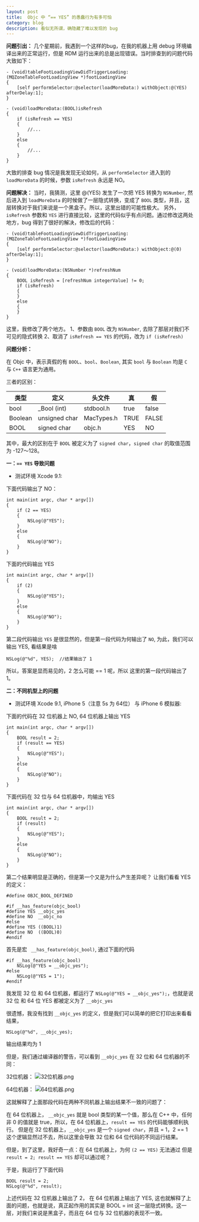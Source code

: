 ```yaml
---
layout: post
title:  Objc 中 “== YES” 的愚蠢行为有多可怕
category: blog
description: 看似无所谓，确隐藏了难以发现的 bug
---
```


**问题引出：**
    几个星期前，我遇到一个这样的bug，在我的机器上用 debug 环境编译出来的正常运行，但是 RDM 运行出来的总是出现错误。当时排查到的问题代码大致如下：

```
- (void)tableFootLoadingViewDidTriggerLoading:(MQZoneTableFootLoadingView *)footLoadingView
{
    [self performSelector:@selector(loadMoreData:) withObject:@(YES) afterDelay:1];
}

- (void)loadMoreData:(BOOL)isRefresh
{
    if (isRefresh == YES)
    {
        //...
    }
    else 
    {
        //...
    }
}

```

大致的排查 bug 情况是我发现无论如何，从 `performSelector` 进入到的 `loadMoreData` 的时候，参数 `isRefresh` 永远是 NO。

**问题解决：**
当时，我猜测，这里 @(YES) 发生了一次把 YES 转换为 `NSNumber`, 然后进入到  `loadMoreData` 的时候做了一层隐式转换，变成了 `BOOL` 类型，并且，这层转换对于我们来说是一个黑盒子。所以，这里出错的可能性极大。
另外， `isRefresh` 参数和 `YES` 进行直接比较，这里的代码似乎有点问题。通过修改这两处地方，bug 得到了很好的解决，修改后的代码：

```
- (void)tableFootLoadingViewDidTriggerLoading:(MQZoneTableFootLoadingView *)footLoadingView
{
    [self performSelector:@selector(loadMoreData:) withObject:@(0) afterDelay:1];
}

- (void)loadMoreData:(NSNumber *)refreshNum
{
    BOOL isRefresh = [refreshNum integerValue] != 0;
    if (isRefresh)
    {
    }
    else 
    {
    }
}

```

这里，我修改了两个地方。
1、参数由 `BOOL` 改为 `NSNumber`, 去除了那层对我们不可见的隐式转换
2、取消了 `isRefresh == YES` 的代码，改为 `if (isRefresh)`

**问题分析：**

 在 Objc 中，表示真假的有 `BOOL`、`bool`、`Boolean`, 其实 `bool` 与 `Boolean` 均是 `C` 与 `C++` 语言更为通用。
 
三者的区别：
 
| 类型 | 定义 |头文件 | 真 | 假 |
| --- | --- | --- | --- | --- |
| bool | _Bool (int) | stdbool.h | true | false |
| Boolean | unsigned char | MacTypes.h | TRUE | FALSE |
| BOOL | signed char | objc.h | YES | NO |

其中，最大的区别在于 `BOOL` 被定义为了 `signed char`，`signed char` 的取值范围为 -127～128。

**一：`== YES` 导致问题**

* 测试环境 Xcode 9.1:

下面代码输出了 NO：

```
int main(int argc, char * argv[])
{
    if (2 == YES)
    {
        NSLog(@"YES");
    }
    else
    {
        NSLog(@"NO");
    }
}
```

下面的代码输出 YES

```
int main(int argc, char * argv[])
{
    if (2)
    {
        NSLog(@"YES");
    }
    else
    {
        NSLog(@"NO");
    }
}
```

第二段代码输出 `YES` 是很显然的，但是第一段代码为何输出了 `NO`, 为此，我们可以输出 YES, 看结果是啥

```
NSLog(@"%d", YES);  //结果输出了 1
```
所以，答案是显而易见的，2 怎么可能 == 1 呢，所以 这里的第一段代码输出了 1。 


**二：不同机型上的问题**

* 测试环境 Xcode 9.1, iPhone 5（注意 5s 为 64位） 与 iPhone 6 模拟器:

下面的代码在 32 位机器上 NO, 64 位机器上输出 YES

```
int main(int argc, char * argv[])
{
    BOOL result = 2;
    if (result == YES)
    {
        NSLog(@"YES");
    }
    else
    {
        NSLog(@"NO");
    }
}

```

下面代码在 32 位与 64 位机器中，均输出 YES


```
int main(int argc, char * argv[])
{
    BOOL result = 2;
    if (result)
    {
        NSLog(@"YES");
    }
    else
    {
        NSLog(@"NO");
    }
}

```

第二个结果明显是正确的，但是第一个又是为什么产生差异呢？
让我们看看 YES 的定义：

```
#define OBJC_BOOL_DEFINED

#if __has_feature(objc_bool)
#define YES __objc_yes
#define NO  __objc_no
#else
#define YES ((BOOL)1)
#define NO  ((BOOL)0)
#endif
```

首先是宏 ` __has_feature(objc_bool)`, 通过下面的代码

```
#if __has_feature(objc_bool)
    NSLog(@"YES = __objc_yes");
#else
    NSLog(@"YES = 1");
#endif
```
我发现 32 位 和 64 位机器，都运行了 `NSLog(@"YES = __objc_yes");`，也就是说 32 位 和 64 位  YES  都被定义为了 `__objc_yes`

很遗憾，我没有找到 `__objc_yes` 的定义，但是我们可以简单的把它打印出来看看结果，

```
NSLog(@"%d", __objc_yes);
```
输出结果均为 1

但是，我们通过编译器的警告，可以看到 `__objc_yes` 在 32 位和 64 位机器的不同：

32位机器：
![32位机器.png](http://upload-images.jianshu.io/upload_images/6287298-c3cce2dedd31bbde.png?imageMogr2/auto-orient/strip%7CimageView2/2/w/1240)


64位机器：
![64位机器.png](http://upload-images.jianshu.io/upload_images/6287298-7af90d9554ffc5df.png?imageMogr2/auto-orient/strip%7CimageView2/2/w/1240)


 这就解释了上面那段代码在两种不同机器上输出结果不一致的问题了：
 
 在 64 位机器上， `__objc_yes` 就是 bool 类型的某一个值，那么在 C++ 中，任何非 0 的值就是 true，所以，在 64 位机器上，`result == YES` 的代码能够顺利执行。
 但是在 32 位机器上，`__objc_yes` 是一个 `signed char`，并且 = 1，2 == 1 这个逻辑显然过不去，所以这里会导致 32 位和 64 位代码的不同运行结果。
 
 但是，到了这里，我好奇一点：在 64 位机器上，为何 `(2 == YES)` 无法通过 但是 `result = 2; result == YES` 却可以通过呢？

于是，我运行了下面代码

```
BOOL result = 2;
NSLog(@"%d", result);
```

上述代码在 32 位机器上输出了 2， 在 64 位机器上输出了 YES, 这也就解释了上面的问题，也就是说，真正起作用的其实是 BOOL = int 这一层隐式转换。这一层，对我们来说是黑盒子，而且在 64 位与 32 位机器的表现不一致。


